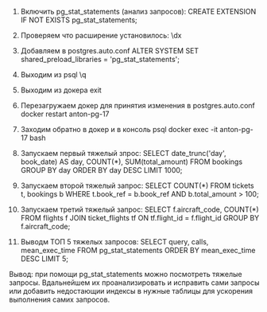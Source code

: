 1. Включить pg_stat_statements (анализ запросов):
CREATE EXTENSION IF NOT EXISTS pg_stat_statements;

2. Проверяем что расширение установилось:
\dx

3. Добавляем в postgres.auto.conf
ALTER SYSTEM SET shared_preload_libraries = 'pg_stat_statements';

4. Выходим из psql
\q

5. Выходим из докера
exit

6. Перезагружаем докер для принятия изменения в postgres.auto.conf
docker restart anton-pg-17

7. Заходим обратно в докер и в консоль psql
docker exec -it anton-pg-17 bash

8. Запускаем первый тяжелый зпрос:
SELECT date_trunc('day', book_date) AS day, COUNT(*), SUM(total_amount)
FROM bookings
GROUP BY day
ORDER BY day DESC
LIMIT 1000;

9. Запускаем второй тяжелый запрос:
SELECT COUNT(*)
FROM tickets t, bookings b
WHERE t.book_ref = b.book_ref AND b.total_amount > 100;

10. Запускаем третий тяжелый запрос:
SELECT f.aircraft_code, COUNT(*)
FROM flights f
JOIN ticket_flights tf ON tf.flight_id = f.flight_id
GROUP BY f.aircraft_code;

11. Выводм ТОП 5 тяжелых запросов:
SELECT query, calls, mean_exec_time
FROM pg_stat_statements
ORDER BY mean_exec_time DESC
LIMIT 5;

Вывод: при помощи pg_stat_statements можно посмотреть тяжелые запросы. Вдальнейшем их проанализировать и исправить сами запросы или добавить недостающии индексы в нужные таблицы для ускорения выполнения самих запросов.